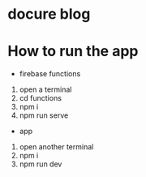 # docure blog

# How to run the app

- firebase functions
1. open a terminal
2. cd functions
3. npm i
4. npm run serve

- app
1. open another terminal
2. npm i
3. npm run dev
